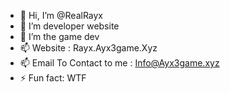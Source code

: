 - 👋 Hi, I’m @RealRayx
- 👀 I’m developer website
- 🌱 I’m the game dev
- 📫 Website : Rayx.Ayx3game.Xyz
- 📫 Email To Contact to me  : Info@Ayx3game.xyz
- ⚡ Fun fact: WTF

<!---
RealRayx/RealRayx is a ✨ special ✨ repository because its `README.md` (this file) appears on your GitHub profile.
You can click the Preview link to take a look at your changes.
--->
